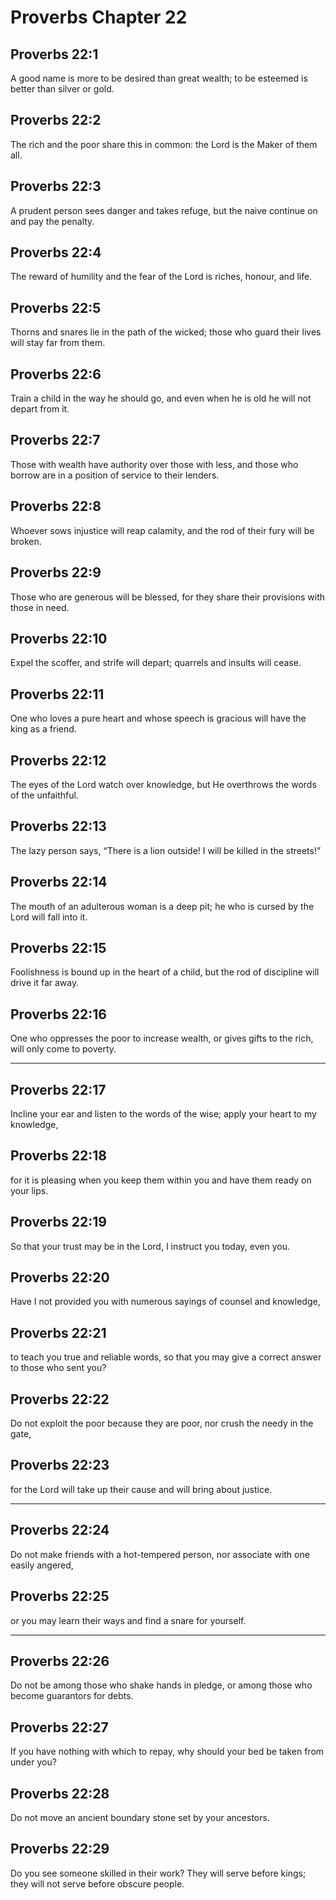 # Proverbs Chapter 22

## Proverbs 22:1

A good name is more to be desired than great wealth; to be esteemed is better than silver or gold.

## Proverbs 22:2

The rich and the poor share this in common: the Lord is the Maker of them all.

## Proverbs 22:3

A prudent person sees danger and takes refuge, but the naive continue on and pay the penalty.

## Proverbs 22:4

The reward of humility and the fear of the Lord is riches, honour, and life.

## Proverbs 22:5

Thorns and snares lie in the path of the wicked; those who guard their lives will stay far from them.

## Proverbs 22:6

Train a child in the way he should go, and even when he is old he will not depart from it.

## Proverbs 22:7

Those with wealth have authority over those with less, and those who borrow are in a position of service to their lenders.

## Proverbs 22:8

Whoever sows injustice will reap calamity, and the rod of their fury will be broken.

## Proverbs 22:9

Those who are generous will be blessed, for they share their provisions with those in need.

## Proverbs 22:10

Expel the scoffer, and strife will depart; quarrels and insults will cease.

## Proverbs 22:11

One who loves a pure heart and whose speech is gracious will have the king as a friend.

## Proverbs 22:12

The eyes of the Lord watch over knowledge, but He overthrows the words of the unfaithful.

## Proverbs 22:13

The lazy person says, “There is a lion outside! I will be killed in the streets!”

## Proverbs 22:14

The mouth of an adulterous woman is a deep pit; he who is cursed by the Lord will fall into it.

## Proverbs 22:15

Foolishness is bound up in the heart of a child, but the rod of discipline will drive it far away.

## Proverbs 22:16

One who oppresses the poor to increase wealth, or gives gifts to the rich, will only come to poverty.

---

## Proverbs 22:17

Incline your ear and listen to the words of the wise; apply your heart to my knowledge,

## Proverbs 22:18

for it is pleasing when you keep them within you and have them ready on your lips.

## Proverbs 22:19

So that your trust may be in the Lord, I instruct you today, even you.

## Proverbs 22:20

Have I not provided you with numerous sayings of counsel and knowledge,

## Proverbs 22:21

to teach you true and reliable words, so that you may give a correct answer to those who sent you?

## Proverbs 22:22

Do not exploit the poor because they are poor, nor crush the needy in the gate,

## Proverbs 22:23

for the Lord will take up their cause and will bring about justice.

---

## Proverbs 22:24

Do not make friends with a hot-tempered person, nor associate with one easily angered,

## Proverbs 22:25

or you may learn their ways and find a snare for yourself.

---

## Proverbs 22:26

Do not be among those who shake hands in pledge, or among those who become guarantors for debts.

## Proverbs 22:27

If you have nothing with which to repay, why should your bed be taken from under you?

## Proverbs 22:28

Do not move an ancient boundary stone set by your ancestors.

## Proverbs 22:29

Do you see someone skilled in their work? They will serve before kings; they will not serve before obscure people.
